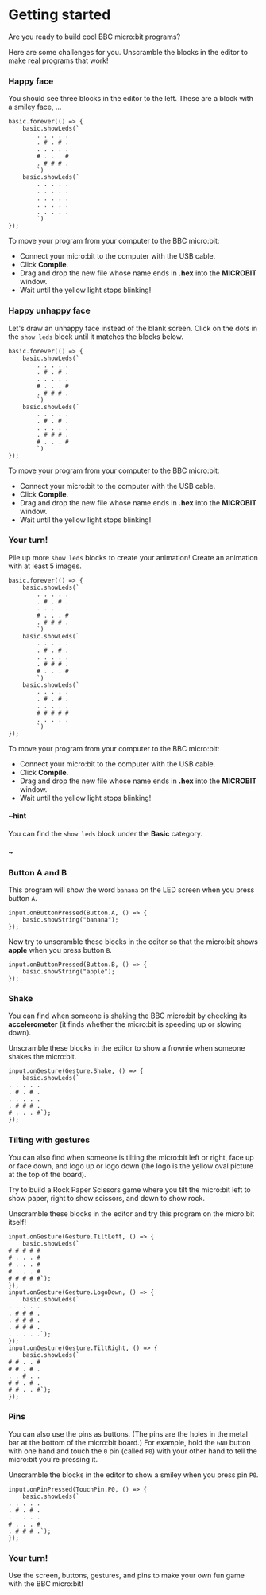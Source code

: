 # Getting started

Are you ready to build cool BBC micro:bit programs?

Here are some challenges for you.  Unscramble the blocks in the editor
to make real programs that work!

### Happy face

You should see three blocks in the editor to the left.
These are a block with a smiley face, ...

```blocks
basic.forever(() => {
    basic.showLeds(`
        . . . . .
        . # . # .
        . . . . .
        # . . . #
        . # # # .
        `)
    basic.showLeds(`
        . . . . .
        . . . . .
        . . . . .
        . . . . .
        . . . . .
        `)
});
```

To move your program from your computer to the BBC micro:bit:
* Connect your micro:bit to the computer with the USB cable.
* Click **Compile**.
* Drag and drop the new file whose name ends in **.hex** into the **MICROBIT** window.
* Wait until the yellow light stops blinking!

### Happy unhappy face

Let's draw an unhappy face instead of the blank screen. Click on the dots in the ``show leds`` block
until it matches the blocks below.

```blocks
basic.forever(() => {
    basic.showLeds(`
        . . . . .
        . # . # .
        . . . . .
        # . . . #
        . # # # .
        `)
    basic.showLeds(`
        . . . . .
        . # . # .
        . . . . .
        . # # # .
        # . . . #
        `)
});
```

To move your program from your computer to the BBC micro:bit:
* Connect your micro:bit to the computer with the USB cable.
* Click **Compile**.
* Drag and drop the new file whose name ends in **.hex** into the **MICROBIT** window.
* Wait until the yellow light stops blinking!

### Your turn!

Pile up more ``show leds`` blocks to create your animation! Create an animation with at least 5 images.

```blocks
basic.forever(() => {
    basic.showLeds(`
        . . . . .
        . # . # .
        . . . . .
        # . . . #
        . # # # .
        `)
    basic.showLeds(`
        . . . . .
        . # . # .
        . . . . .
        . # # # .
        # . . . #
        `)
    basic.showLeds(`
        . . . . .
        . # . # .
        . . . . .
        # # # # #
        . . . . .
        `)
});
```

To move your program from your computer to the BBC micro:bit:
* Connect your micro:bit to the computer with the USB cable.
* Click **Compile**.
* Drag and drop the new file whose name ends in **.hex** into the **MICROBIT** window.
* Wait until the yellow light stops blinking!

#### ~hint

You can find the ``show leds`` block under the **Basic** category.
#### ~

### Button A and B

This program will show the word `banana` on the LED
screen when you press button `A`.

```blocks
input.onButtonPressed(Button.A, () => {
    basic.showString("banana");
});
```

Now try to unscramble these blocks in the editor so that the micro:bit
shows **apple** when you press button `B`.

```shuffle
input.onButtonPressed(Button.B, () => {
    basic.showString("apple");
});
```

### Shake

You can find when someone is shaking the BBC micro:bit by checking its
**accelerometer** (it finds whether the micro:bit is speeding up or
slowing down).

Unscramble these blocks in the editor to show a frownie when someone
shakes the micro:bit.

```shuffle
input.onGesture(Gesture.Shake, () => {
    basic.showLeds(`
. . . . .
. # . # .
. . . . .
. # # # .
# . . . #`);
});
```

### Tilting with gestures

You can also find when someone is tilting the micro:bit left or right,
face up or face down, and logo up or logo down (the logo is the yellow
oval picture at the top of the board).

Try to build a Rock Paper Scissors game where you tilt the micro:bit
left to show paper, right to show scissors, and down to show rock.

Unscramble these blocks in the editor and try this program on the
micro:bit itself!

```shuffle
input.onGesture(Gesture.TiltLeft, () => {
    basic.showLeds(`
# # # # #
# . . . #
# . . . #
# . . . #
# # # # #`);
});
input.onGesture(Gesture.LogoDown, () => {
    basic.showLeds(`
. . . . .
. # # # .
. # # # .
. # # # .
. . . . .`);
});
input.onGesture(Gesture.TiltRight, () => {
    basic.showLeds(`
# # . . #
# # . # .
. . # . .
# # . # .
# # . . #`);
});
```

### Pins

You can also use the pins as buttons.  (The pins are the holes in the
metal bar at the bottom of the micro:bit board.)  For example, hold
the ``GND`` button with one hand and touch the ``0`` pin (called
``P0``) with your other hand to tell the micro:bit you're pressing it.

Unscramble the blocks in the editor to show a smiley when you press
pin ``P0``.

```shuffle
input.onPinPressed(TouchPin.P0, () => {
    basic.showLeds(`
. . . . .
. # . # .
. . . . .
# . . . #
. # # # .`);
});
```

### Your turn!

Use the screen, buttons, gestures, and pins to make your own fun game
with the BBC micro:bit!
